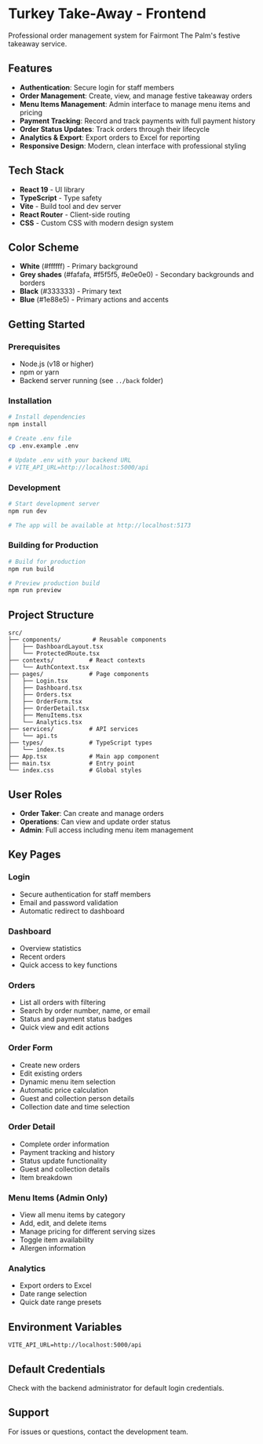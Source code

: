 # Turkey Take-Away - Frontend

Professional order management system for Fairmont The Palm's festive takeaway service.

## Features

- **Authentication**: Secure login for staff members
- **Order Management**: Create, view, and manage festive takeaway orders
- **Menu Items Management**: Admin interface to manage menu items and pricing
- **Payment Tracking**: Record and track payments with full payment history
- **Order Status Updates**: Track orders through their lifecycle
- **Analytics & Export**: Export orders to Excel for reporting
- **Responsive Design**: Modern, clean interface with professional styling

## Tech Stack

- **React 19** - UI library
- **TypeScript** - Type safety
- **Vite** - Build tool and dev server
- **React Router** - Client-side routing
- **CSS** - Custom CSS with modern design system

## Color Scheme

- **White** (#ffffff) - Primary background
- **Grey shades** (#fafafa, #f5f5f5, #e0e0e0) - Secondary backgrounds and borders
- **Black** (#333333) - Primary text
- **Blue** (#1e88e5) - Primary actions and accents

## Getting Started

### Prerequisites

- Node.js (v18 or higher)
- npm or yarn
- Backend server running (see `../back` folder)

### Installation

```bash
# Install dependencies
npm install

# Create .env file
cp .env.example .env

# Update .env with your backend URL
# VITE_API_URL=http://localhost:5000/api
```

### Development

```bash
# Start development server
npm run dev

# The app will be available at http://localhost:5173
```

### Building for Production

```bash
# Build for production
npm run build

# Preview production build
npm run preview
```

## Project Structure

```
src/
├── components/         # Reusable components
│   ├── DashboardLayout.tsx
│   └── ProtectedRoute.tsx
├── contexts/          # React contexts
│   └── AuthContext.tsx
├── pages/             # Page components
│   ├── Login.tsx
│   ├── Dashboard.tsx
│   ├── Orders.tsx
│   ├── OrderForm.tsx
│   ├── OrderDetail.tsx
│   ├── MenuItems.tsx
│   └── Analytics.tsx
├── services/          # API services
│   └── api.ts
├── types/             # TypeScript types
│   └── index.ts
├── App.tsx            # Main app component
├── main.tsx           # Entry point
└── index.css          # Global styles
```

## User Roles

- **Order Taker**: Can create and manage orders
- **Operations**: Can view and update order status
- **Admin**: Full access including menu item management

## Key Pages

### Login
- Secure authentication for staff members
- Email and password validation
- Automatic redirect to dashboard

### Dashboard
- Overview statistics
- Recent orders
- Quick access to key functions

### Orders
- List all orders with filtering
- Search by order number, name, or email
- Status and payment status badges
- Quick view and edit actions

### Order Form
- Create new orders
- Edit existing orders
- Dynamic menu item selection
- Automatic price calculation
- Guest and collection person details
- Collection date and time selection

### Order Detail
- Complete order information
- Payment tracking and history
- Status update functionality
- Guest and collection details
- Item breakdown

### Menu Items (Admin Only)
- View all menu items by category
- Add, edit, and delete items
- Manage pricing for different serving sizes
- Toggle item availability
- Allergen information

### Analytics
- Export orders to Excel
- Date range selection
- Quick date range presets

## Environment Variables

```
VITE_API_URL=http://localhost:5000/api
```

## Default Credentials

Check with the backend administrator for default login credentials.

## Support

For issues or questions, contact the development team.
